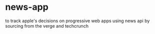 # news-app
to track apple's decisions on progressive web apps using news api by sourcing from the verge and techcrunch
